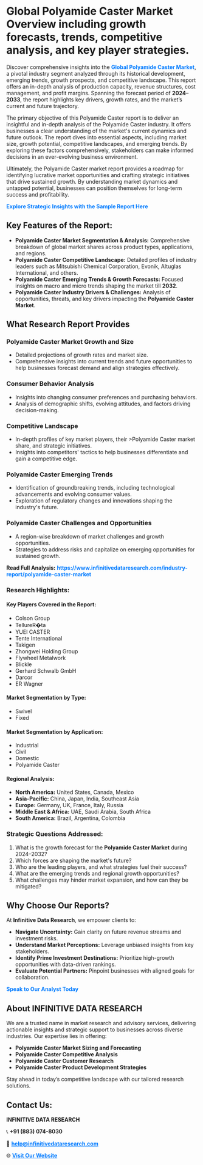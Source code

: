 <h1>Global Polyamide Caster Market Overview including growth forecasts, trends, competitive analysis, and key player strategies.</h1>
<p>
Discover comprehensive insights into the 
<a href="https://www.infinitivedataresearch.com/industry-report/polyamide-caster-market" rel="dofollow" style="color: #007BFF; text-decoration: none;"><strong>Global Polyamide Caster Market</strong></a>, a pivotal industry segment analyzed through its historical development, emerging trends, growth prospects, and competitive landscape. This report offers an in-depth analysis of production capacity, revenue structures, cost management, and profit margins. Spanning the forecast period of <strong>2024–2033</strong>, the report highlights key drivers, growth rates, and the market’s current and future trajectory.
</p>
<p>
The primary objective of this Polyamide Caster report is to deliver an insightful and in-depth analysis of the Polyamide Caster industry. It offers businesses a clear understanding of the market's current dynamics and future outlook. The report dives into essential aspects, including market size, growth potential, competitive landscapes, and emerging trends. By exploring these factors comprehensively, stakeholders can make informed decisions in an ever-evolving business environment.
</p>
<p>
Ultimately, the Polyamide Caster market report provides a roadmap for identifying lucrative market opportunities and crafting strategic initiatives that drive sustained growth. By understanding market dynamics and untapped potential, businesses can position themselves for long-term success and profitability.
</p>
<p>
<a href="https://www.infinitivedataresearch.com/request-sample/reportId=110196" style="color: #007BFF; text-decoration: none;"><strong>Explore Strategic Insights with the Sample Report Here</strong></a>
</p>

<h2>Key Features of the Report:</h2>
<ul>
<li><strong>Polyamide Caster Market Segmentation & Analysis:</strong> Comprehensive breakdown of global market shares across product types, applications, and regions.</li>
<li><strong>Polyamide Caster Competitive Landscape:</strong> Detailed profiles of industry leaders such as Mitsubishi Chemical Corporation, Evonik, Altuglas International, and others.</li>
<li><strong>Polyamide Caster Emerging Trends & Growth Forecasts:</strong> Focused insights on macro and micro trends shaping the market till <strong>2032</strong>.</li>
<li><strong>Polyamide Caster Industry Drivers & Challenges:</strong> Analysis of opportunities, threats, and key drivers impacting the <strong>Polyamide Caster Market</strong>.</li>
</ul>

<h2>What Research Report Provides</h2>
<h3>Polyamide Caster Market Growth and Size</h3>
<ul>
<li>Detailed projections of growth rates and market size.</li>
<li>Comprehensive insights into current trends and future opportunities to help businesses forecast demand and align strategies effectively.</li>
</ul>

<h3>Consumer Behavior Analysis</h3>
<ul>
<li>Insights into changing consumer preferences and purchasing behaviors.</li>
<li>Analysis of demographic shifts, evolving attitudes, and factors driving decision-making.</li>
</ul>

<h3>Competitive Landscape</h3>
<ul>
<li>In-depth profiles of key market players, their >Polyamide Caster market share, and strategic initiatives.</li>
<li>Insights into competitors' tactics to help businesses differentiate and gain a competitive edge.</li>
</ul>

<h3>Polyamide Caster Emerging Trends</h3>
<ul>
<li>Identification of groundbreaking trends, including technological advancements and evolving consumer values.</li>
<li>Exploration of regulatory changes and innovations shaping the industry's future.</li>
</ul>

<h3>Polyamide Caster Challenges and Opportunities</h3>
<ul>
<li>A region-wise breakdown of market challenges and growth opportunities.</li>
<li>Strategies to address risks and capitalize on emerging opportunities for sustained growth.</li>
</ul>
<p><strong>Read Full Analysis:</strong> <a href="https://www.infinitivedataresearch.com/industry-report/polyamide-caster-market" rel="dofollow" style="color: #007BFF; text-decoration: none;"><strong>https://www.infinitivedataresearch.com/industry-report/polyamide-caster-market</strong></a></p>
<h3>Research Highlights:</h3>
<h4>Key Players Covered in the Report:</h4>
<ul><li>Colson Group</li><li>TellureR�ta</li><li>YUEI CASTER</li><li>Tente International</li><li>Takigen</li><li>Zhongwei Holding Group</li><li>Flywheel Metalwork</li><li>Blickle</li><li>Gerhard Schwalb GmbH</li><li>Darcor</li><li>ER Wagner</li></ul>
<h4>Market Segmentation by Type:</h4>
<ul><li>Swivel</li><li>Fixed</li></ul>
<h4>Market Segmentation by Application:</h4>
<ul><li>Industrial</li><li>Civil</li><li>Domestic</li><li>Polyamide Caster</li></ul>

<h4>Regional Analysis:</h4>
<ul>
<li><strong>North America:</strong> United States, Canada, Mexico</li>
<li><strong>Asia-Pacific:</strong> China, Japan, India, Southeast Asia</li>
<li><strong>Europe:</strong> Germany, UK, France, Italy, Russia</li>
<li><strong>Middle East & Africa:</strong> UAE, Saudi Arabia, South Africa</li>
<li><strong>South America:</strong> Brazil, Argentina, Colombia</li>
</ul>

<h3>Strategic Questions Addressed:</h3>
<ol>
<li>What is the growth forecast for the <strong>Polyamide Caster Market</strong> during 2024–2032?</li>
<li>Which forces are shaping the market's future?</li>
<li>Who are the leading players, and what strategies fuel their success?</li>
<li>What are the emerging trends and regional growth opportunities?</li>
<li>What challenges may hinder market expansion, and how can they be mitigated?</li>
</ol>

<h2>Why Choose Our Reports?</h2>
<p>At <strong>Infinitive Data Research</strong>, we empower clients to:</p>
<ul>
<li><strong>Navigate Uncertainty:</strong> Gain clarity on future revenue streams and investment risks.</li>
<li><strong>Understand Market Perceptions:</strong> Leverage unbiased insights from key stakeholders.</li>
<li><strong>Identify Prime Investment Destinations:</strong> Prioritize high-growth opportunities with data-driven rankings.</li>
<li><strong>Evaluate Potential Partners:</strong> Pinpoint businesses with aligned goals for collaboration.</li>
</ul>
<p><a href="https://www.infinitivedataresearch.com/industry-report/polyamide-caster-market" rel="dofollow" style="color: #007BFF; text-decoration: none;"><strong>Speak to Our Analyst Today</strong></a></p>

<h2>About INFINITIVE DATA RESEARCH</h2>
<p>We are a trusted name in market research and advisory services, delivering actionable insights and strategic support to businesses across diverse industries. Our expertise lies in offering:</p>
<ul>
<li><strong>Polyamide Caster Market Sizing and Forecasting</strong></li>
<li><strong>Polyamide Caster Competitive Analysis</strong></li>
<li><strong>Polyamide Caster Customer Research</strong></li>
<li><strong>Polyamide Caster Product Development Strategies</strong></li>
</ul>
<p>Stay ahead in today’s competitive landscape with our tailored research solutions.</p>

<h2>Contact Us:</h2>
<p><strong>INFINITIVE DATA RESEARCH</strong></p>
<p>📞 <strong>+91 (883) 074-8030</strong></p>
<p>📧 <strong><a href="mailto:help@infinitivedataresearch.com" style="color: #007BFF;">help@infinitivedataresearch.com</a></strong></p>
<p>🌐 <strong><a href="https://www.infinitivedataresearch.com" rel="dofollow" style="color: #007BFF;">Visit Our Website</a></strong></p>
